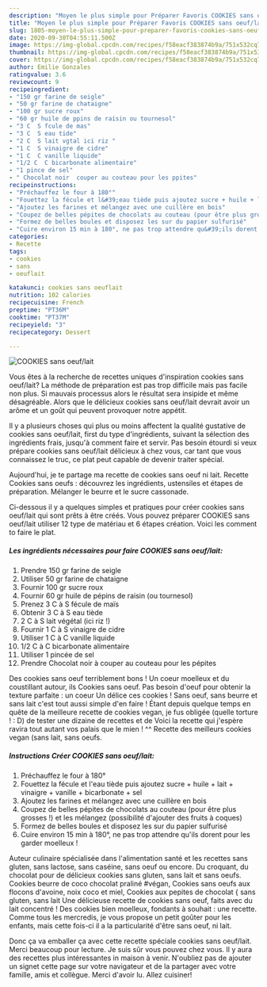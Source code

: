 ```yaml
---
description: "Moyen le plus simple pour Préparer Favoris COOKIES sans oeuf/lait"
title: "Moyen le plus simple pour Préparer Favoris COOKIES sans oeuf/lait"
slug: 1805-moyen-le-plus-simple-pour-preparer-favoris-cookies-sans-oeuf-lait
date: 2020-09-30T04:55:11.500Z
image: https://img-global.cpcdn.com/recipes/f58eacf383874b9a/751x532cq70/cookies-sans-oeuflait-photo-principale-de-la-recette.jpg
thumbnail: https://img-global.cpcdn.com/recipes/f58eacf383874b9a/751x532cq70/cookies-sans-oeuflait-photo-principale-de-la-recette.jpg
cover: https://img-global.cpcdn.com/recipes/f58eacf383874b9a/751x532cq70/cookies-sans-oeuflait-photo-principale-de-la-recette.jpg
author: Emilie Gonzales
ratingvalue: 3.6
reviewcount: 9
recipeingredient:
- "150 gr farine de seigle"
- "50 gr farine de chataigne"
- "100 gr sucre roux"
- "60 gr huile de ppins de raisin ou tournesol"
- "3 C  S fcule de mas"
- "3 C  S eau tide"
- "2 C  S lait vgtal ici riz "
- "1 C  S vinaigre de cidre"
- "1 C  C vanille liquide"
- "1/2 C  C bicarbonate alimentaire"
- "1 pince de sel"
- " Chocolat noir  couper au couteau pour les ppites"
recipeinstructions:
- "Préchauffez le four à 180°"
- "Fouettez la fécule et l&#39;eau tiède puis ajoutez sucre + huile + lait + vinaigre + vanille + bicarbonate + sel"
- "Ajoutez les farines et mélangez avec une cuillère en bois"
- "Coupez de belles pépites de chocolats au couteau (pour être plus grosses !) et les mélangez (possibilité d&#39;ajouter des fruits à coques)"
- "Formez de belles boules et disposez les sur du papier sulfurisé"
- "Cuire environ 15 min à 180°, ne pas trop attendre qu&#39;ils dorent pour les garder moelleux !"
categories:
- Recette
tags:
- cookies
- sans
- oeuflait

katakunci: cookies sans oeuflait 
nutrition: 102 calories
recipecuisine: French
preptime: "PT36M"
cooktime: "PT37M"
recipeyield: "3"
recipecategory: Dessert

---
```



![COOKIES sans oeuf/lait](https://img-global.cpcdn.com/recipes/f58eacf383874b9a/751x532cq70/cookies-sans-oeuflait-photo-principale-de-la-recette.jpg)

Vous êtes à la recherche de recettes uniques d'inspiration cookies sans oeuf/lait? La méthode de préparation est pas trop difficile mais pas facile non plus. Si mauvais processus alors le résultat sera insipide et même désagréable. Alors que le délicieux cookies sans oeuf/lait devrait avoir un arôme et un goût qui peuvent provoquer notre appétit.

Il y a plusieurs choses qui plus ou moins affectent la qualité gustative de cookies sans oeuf/lait, first du type d'ingrédients, suivant la sélection des ingrédients frais, jusqu'à comment faire et servir. Pas besoin étourdi si veux prépare cookies sans oeuf/lait délicieux à chez vous, car tant que vous connaissez le truc, ce plat peut capable de devenir traiter spécial.

Aujourd&#39;hui, je te partage ma recette de cookies sans oeuf ni lait. Recette Cookies sans oeufs : découvrez les ingrédients, ustensiles et étapes de préparation. Mélanger le beurre et le sucre cassonade.


Ci-dessous il y a quelques simples et pratiques pour créer cookies sans oeuf/lait qui sont prêts à être créés. Vous pouvez préparer COOKIES sans oeuf/lait utiliser 12 type de matériau et 6 étapes création. Voici les comment to faire le plat.

<!--inarticleads1-->

##### Les ingrédients nécessaires pour faire COOKIES sans oeuf/lait:

1. Prendre 150 gr farine de seigle
1. Utiliser 50 gr farine de chataigne
1. Fournir 100 gr sucre roux
1. Fournir 60 gr huile de pépins de raisin (ou tournesol)
1. Prenez 3 C à S fécule de maïs
1. Obtenir 3 C à S eau tiède
1.  2 C à S lait végétal (ici riz !)
1. Fournir 1 C à S vinaigre de cidre
1. Utiliser 1 C à C vanille liquide
1.  1/2 C à C bicarbonate alimentaire
1. Utiliser 1 pincée de sel
1. Prendre  Chocolat noir à couper au couteau pour les pépites


Des cookies sans oeuf terriblement bons ! Un coeur moelleux et du coustillant autour, ils Cookies sans oeuf. Pas besoin d&#39;oeuf pour obtenir la texture parfaite : un coeur Un délice ces cookies ! Sans oeuf, sans beurre et sans lait c&#39;est tout aussi simple d&#39;en faire ! Étant depuis quelque temps en quête de la meilleure recette de cookies vegan, je fus obligée (quelle torture ! : D) de tester une dizaine de recettes et de Voici la recette qui j&#39;espère ravira tout autant vos palais que le mien ! ^^ Recette des meilleurs cookies vegan (sans lait, sans oeufs. 

<!--inarticleads2-->

##### Instructions Créer COOKIES sans oeuf/lait:

1. Préchauffez le four à 180°
1. Fouettez la fécule et l&#39;eau tiède puis ajoutez sucre + huile + lait + vinaigre + vanille + bicarbonate + sel
1. Ajoutez les farines et mélangez avec une cuillère en bois
1. Coupez de belles pépites de chocolats au couteau (pour être plus grosses !) et les mélangez (possibilité d&#39;ajouter des fruits à coques)
1. Formez de belles boules et disposez les sur du papier sulfurisé
1. Cuire environ 15 min à 180°, ne pas trop attendre qu&#39;ils dorent pour les garder moelleux !


Auteur culinaire spécialisée dans l&#39;alimentation santé et les recettes sans gluten, sans lactose, sans caséine, sans oeuf ou encore. Du croquant, du chocolat pour de délicieux cookies sans gluten, sans lait et sans oeufs. Cookies beurre de coco chocolat praliné #végan, Cookies sans oeufs aux flocons d&#39;avoine, noix coco et miel, Cookies aux pepites de chocolat { sans gluten, sans lait Une délicieuse recette de cookies sans oeuf, faits avec du lait concentré ! Des cookies bien moelleux, fondants à souhait : une recette. Comme tous les mercredis, je vous propose un petit goûter pour les enfants, mais cette fois-ci il a la particularité d&#39;être sans oeuf, ni lait. 


Donc ça va emballer ça avec cette recette spéciale cookies sans oeuf/lait. Merci beaucoup pour lecture. Je suis sûr vous pouvez chez vous. Il y aura des recettes plus  intéressantes in maison à venir. N'oubliez pas de ajouter un signet cette page sur votre navigateur et de la partager avec votre famille, amis et collègue. Merci d'avoir lu. Allez cuisiner!
